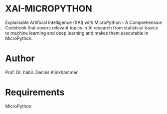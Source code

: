 # XAI-MICROPYTHON
Explainable Artificial Intelligence (XAI) with MicroPython - A Comprehensice Codebook that covers relevant topics in AI research from statistical basics to machine learning and deep learning and makes them executable in MicroPython.

# Author
Prof. Dr. habil. Dennis Klinkhammer

# Requirements
MicroPython
